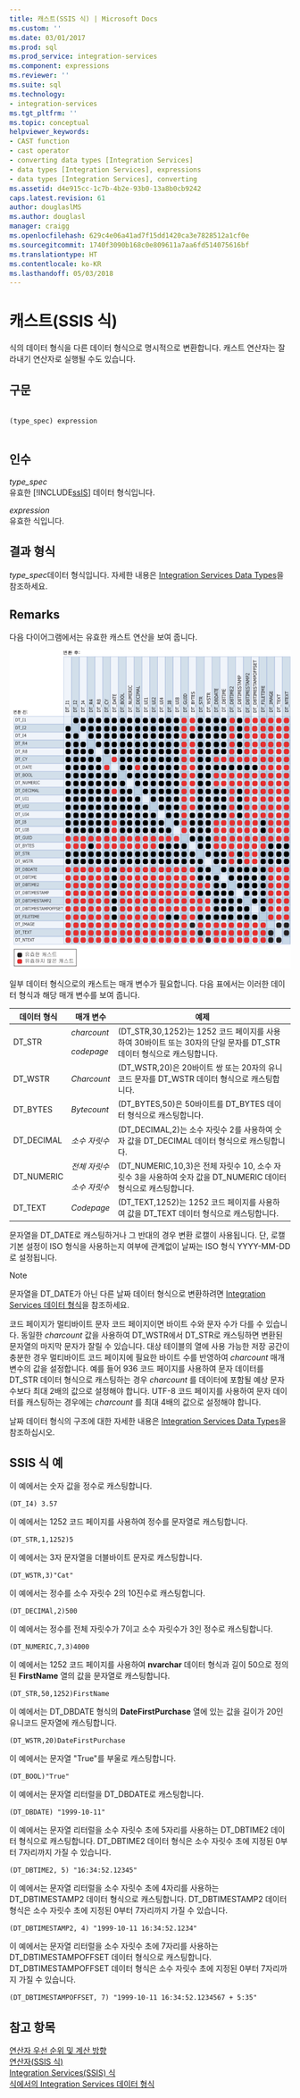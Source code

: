 ```yaml
---
title: 캐스트(SSIS 식) | Microsoft Docs
ms.custom: ''
ms.date: 03/01/2017
ms.prod: sql
ms.prod_service: integration-services
ms.component: expressions
ms.reviewer: ''
ms.suite: sql
ms.technology:
- integration-services
ms.tgt_pltfrm: ''
ms.topic: conceptual
helpviewer_keywords:
- CAST function
- cast operator
- converting data types [Integration Services]
- data types [Integration Services], expressions
- data types [Integration Services], converting
ms.assetid: d4e915cc-1c7b-4b2e-93b0-13a8b0cb9242
caps.latest.revision: 61
author: douglaslMS
ms.author: douglasl
manager: craigg
ms.openlocfilehash: 629c4e06a41ad7f15dd1420ca3e7828512a1cf0e
ms.sourcegitcommit: 1740f3090b168c0e809611a7aa6fd514075616bf
ms.translationtype: HT
ms.contentlocale: ko-KR
ms.lasthandoff: 05/03/2018
---
```

# <a name="cast-ssis-expression"></a>캐스트(SSIS 식)
  식의 데이터 형식을 다른 데이터 형식으로 명시적으로 변환합니다. 캐스트 연산자는 잘라내기 연산자로 실행될 수도 있습니다.  
  
## <a name="syntax"></a>구문  
  
```  
  
(type_spec) expression  
  
```  
  
## <a name="arguments"></a>인수  
 *type_spec*  
 유효한 [!INCLUDE[ssIS](../../includes/ssis-md.md)] 데이터 형식입니다.  
  
 *expression*  
 유효한 식입니다.  
  
## <a name="result-types"></a>결과 형식  
 *type_spec*데이터 형식입니다. 자세한 내용은 [Integration Services Data Types](../../integration-services/data-flow/integration-services-data-types.md)을 참조하세요.  
  
## <a name="remarks"></a>Remarks  
 다음 다이어그램에서는 유효한 캐스트 연산을 보여 줍니다.  
  
 ![데이터 형식 간 유효한 캐스트 및 유효하지 않은 캐스트](../../integration-services/expressions/media/data-conversion.gif "데이터 형식 간 유효한 캐스트 및 유효하지 않은 캐스트")  
  
 일부 데이터 형식으로의 캐스트는 매개 변수가 필요합니다. 다음 표에서는 이러한 데이터 형식과 해당 매개 변수를 보여 줍니다.  
  
|데이터 형식|매개 변수|예제|  
|---------------|---------------|-------------|  
|DT_STR|*charcount*<br /><br /> *codepage*|(DT_STR,30,1252)는 1252 코드 페이지를 사용하여 30바이트 또는 30자의 단일 문자를 DT_STR 데이터 형식으로 캐스팅합니다.|  
|DT_WSTR|*Charcount*|(DT_WSTR,20)은 20바이트 쌍 또는 20자의 유니코드 문자를 DT_WSTR 데이터 형식으로 캐스팅합니다.|  
|DT_BYTES|*Bytecount*|(DT_BYTES,50)은 50바이트를 DT_BYTES 데이터 형식으로 캐스팅합니다.|  
|DT_DECIMAL|*소수 자릿수*|(DT_DECIMAL,2)는 소수 자릿수 2를 사용하여 숫자 값을 DT_DECIMAL 데이터 형식으로 캐스팅합니다.|  
|DT_NUMERIC|*전체 자릿수*<br /><br /> *소수 자릿수*|(DT_NUMERIC,10,3)은 전체 자릿수 10, 소수 자릿수 3을 사용하여 숫자 값을 DT_NUMERIC 데이터 형식으로 캐스팅합니다.|  
|DT_TEXT|*Codepage*|(DT_TEXT,1252)는 1252 코드 페이지를 사용하여 값을 DT_TEXT 데이터 형식으로 캐스팅합니다.|  
  
 문자열을 DT_DATE로 캐스팅하거나 그 반대의 경우 변환 로캘이 사용됩니다. 단, 로캘 기본 설정이 ISO 형식을 사용하는지 여부에 관계없이 날짜는 ISO 형식 YYYY-MM-DD로 설정됩니다.  
  
> [!NOTE]  
>  문자열을 DT_DATE가 아닌 다른 날짜 데이터 형식으로 변환하려면 [Integration Services 데이터 형식](../../integration-services/data-flow/integration-services-data-types.md)을 참조하세요.  
  
 코드 페이지가 멀티바이트 문자 코드 페이지이면 바이트 수와 문자 수가 다를 수 있습니다. 동일한 *charcount* 값을 사용하여 DT_WSTR에서 DT_STR로 캐스팅하면 변환된 문자열의 마지막 문자가 잘릴 수 있습니다. 대상 테이블의 열에 사용 가능한 저장 공간이 충분한 경우 멀티바이트 코드 페이지에 필요한 바이트 수를 반영하여 *charcount* 매개 변수의 값을 설정합니다. 예를 들어 936 코드 페이지를 사용하여 문자 데이터를 DT_STR 데이터 형식으로 캐스팅하는 경우 *charcount* 를 데이터에 포함될 예상 문자 수보다 최대 2배의 값으로 설정해야 합니다. UTF-8 코드 페이지를 사용하여 문자 데이터를 캐스팅하는 경우에는 *charcount* 를 최대 4배의 값으로 설정해야 합니다.  
  
 날짜 데이터 형식의 구조에 대한 자세한 내용은 [Integration Services Data Types](../../integration-services/data-flow/integration-services-data-types.md)을 참조하십시오.  
  
## <a name="ssis-expression-examples"></a>SSIS 식 예  
 이 예에서는 숫자 값을 정수로 캐스팅합니다.  
  
```  
(DT_I4) 3.57  
```  
  
 이 예에서는 1252 코드 페이지를 사용하여 정수를 문자열로 캐스팅합니다.  
  
```  
(DT_STR,1,1252)5  
```  
  
 이 예에서는 3자 문자열을 더블바이트 문자로 캐스팅합니다.  
  
```  
(DT_WSTR,3)"Cat"  
```  
  
 이 예에서는 정수를 소수 자릿수 2의 10진수로 캐스팅합니다.  
  
```  
(DT_DECIMAl,2)500  
```  
  
 이 예에서는 정수를 전체 자릿수가 7이고 소수 자릿수가 3인 정수로 캐스팅합니다.  
  
```  
(DT_NUMERIC,7,3)4000  
```  
  
 이 예에서는 1252 코드 페이지를 사용하여 **nvarchar** 데이터 형식과 길이 50으로 정의된 **FirstName** 열의 값을 문자열로 캐스팅합니다.  
  
```  
(DT_STR,50,1252)FirstName  
```  
  
 이 예에서는 DT_DBDATE 형식의 **DateFirstPurchase** 열에 있는 값을 길이가 20인 유니코드 문자열에 캐스팅합니다.  
  
```  
(DT_WSTR,20)DateFirstPurchase  
```  
  
 이 예에서는 문자열 "True"를 부울로 캐스팅합니다.  
  
```  
(DT_BOOL)"True"  
```  
  
 이 예에서는 문자열 리터럴을 DT_DBDATE로 캐스팅합니다.  
  
```  
(DT_DBDATE) "1999-10-11"  
```  
  
 이 예에서는 문자열 리터럴을 소수 자릿수 초에 5자리를 사용하는 DT_DBTIME2 데이터 형식으로 캐스팅합니다. DT_DBTIME2 데이터 형식은 소수 자릿수 초에 지정된 0부터 7자리까지 가질 수 있습니다.  
  
```  
(DT_DBTIME2, 5) "16:34:52.12345"  
```  
  
 이 예에서는 문자열 리터럴을 소수 자릿수 초에 4자리를 사용하는 DT_DBTIMESTAMP2 데이터 형식으로 캐스팅합니다. DT_DBTIMESTAMP2 데이터 형식은 소수 자릿수 초에 지정된 0부터 7자리까지 가질 수 있습니다.  
  
```  
(DT_DBTIMESTAMP2, 4) "1999-10-11 16:34:52.1234"  
```  
  
 이 예에서는 문자열 리터럴을 소수 자릿수 초에 7자리를 사용하는 DT_DBTIMESTAMPOFFSET 데이터 형식으로 캐스팅합니다. DT_DBTIMESTAMPOFFSET 데이터 형식은 소수 자릿수 초에 지정된 0부터 7자리까지 가질 수 있습니다.  
  
```  
(DT_DBTIMESTAMPOFFSET, 7) "1999-10-11 16:34:52.1234567 + 5:35"  
```  
  
## <a name="see-also"></a>참고 항목  
 [연산자 우선 순위 및 계산 방향](../../integration-services/expressions/operator-precedence-and-associativity.md)   
 [연산자&#40;SSIS 식&#41;](../../integration-services/expressions/operators-ssis-expression.md)   
 [Integration Services&#40;SSIS&#41; 식](../../integration-services/expressions/integration-services-ssis-expressions.md)   
 [식에서의 Integration Services 데이터 형식](../../integration-services/expressions/integration-services-data-types-in-expressions.md)  
  
  

